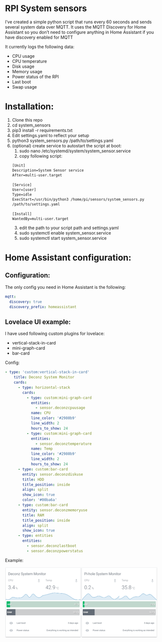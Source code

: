# RPI System sensors
I’ve created a simple python script that runs every 60 seconds and sends several system data over MQTT. It uses the MQTT Discovery for Home Assistant so you don’t need to configure anything in Home Assistant if you have discovery enabled for MQTT

It currently logs the following data:
* CPU usage
* CPU temperature
* Disk usage
* Memory usage
* Power status of the RPI
* Last boot
* Swap usage

# Installation:
1. Clone this repo
2. cd system_sensors
3. pip3 install -r requirements.txt
4. Edit settings.yaml to reflect your setup
4. python3 system_sensors.py /path/to/settings.yaml
5. (optional) create service to autostart the script at boot:
    1. sudo nano /etc/systemd/system/system_sensor.service
    2. copy following script:
    ```shell
    [Unit]
    Description=System Sensor service
    After=multi-user.target

    [Service]
    User=[user]
    Type=idle
    ExecStart=/usr/bin/python3 /home/pi/sensors/system_sensors.py /path/to/settings.yaml

    [Install]
    WantedBy=multi-user.target
    ```
    3. edit the path to your script path and settings.yaml
    4. sudo systemctl enable system_sensor.service 
    5. sudo systemctl start system_sensor.service

# Home Assistant configuration:
## Configuration:
The only config you need in Home Assistant is the following:
```yaml
mqtt:
  discovery: true
  discovery_prefix: homeassistant
```

## Lovelace UI example:
I have used following custom plugins for lovelace:
* vertical-stack-in-card
* mini-graph-card
* bar-card

Config:
```yaml
- type: 'custom:vertical-stack-in-card'
    title: Deconz System Monitor
    cards:
      - type: horizontal-stack
        cards:
          - type: custom:mini-graph-card
            entities:
              - sensor.deconzcpuusage
            name: CPU
            line_color: '#2980b9'
            line_width: 2
            hours_to_show: 24
          - type: custom:mini-graph-card
            entities:
              - sensor.deconztemperature
            name: Temp
            line_color: '#2980b9'
            line_width: 2
            hours_to_show: 24
      - type: custom:bar-card
        entity: sensor.deconzdiskuse
        title: HDD
        title_position: inside
        align: split
        show_icon: true
        color: '#00ba6a'
      - type: custom:bar-card
        entity: sensor.deconzmemoryuse
        title: RAM
        title_position: inside
        align: split
        show_icon: true
      - type: entities
        entities:
          - sensor.deconzlastboot
          - sensor.deconzpowerstatus
```
Example:

![alt text](images/example.png?raw=true "Example")
